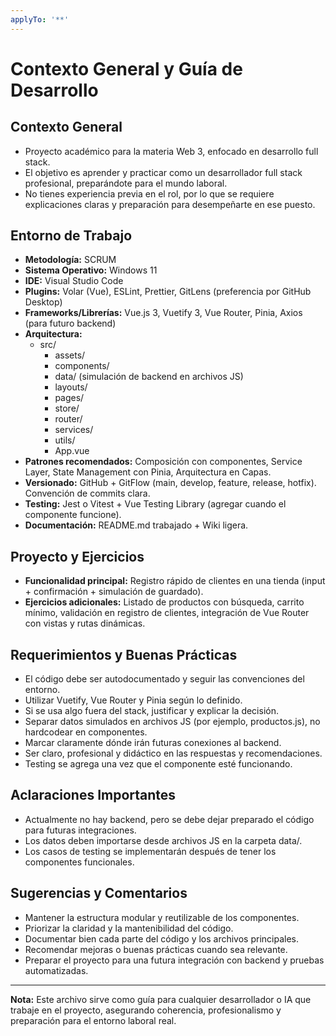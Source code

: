 ```yaml
---
applyTo: '**'
---
```


# Contexto General y Guía de Desarrollo

## Contexto General
- Proyecto académico para la materia Web 3, enfocado en desarrollo full stack.
- El objetivo es aprender y practicar como un desarrollador full stack profesional, preparándote para el mundo laboral.
- No tienes experiencia previa en el rol, por lo que se requiere explicaciones claras y preparación para desempeñarte en ese puesto.

## Entorno de Trabajo
- **Metodología:** SCRUM
- **Sistema Operativo:** Windows 11
- **IDE:** Visual Studio Code
- **Plugins:** Volar (Vue), ESLint, Prettier, GitLens (preferencia por GitHub Desktop)
- **Frameworks/Librerías:** Vue.js 3, Vuetify 3, Vue Router, Pinia, Axios (para futuro backend)
- **Arquitectura:** 
    - src/
        - assets/
        - components/
        - data/ (simulación de backend en archivos JS)
        - layouts/
        - pages/
        - store/
        - router/
        - services/
        - utils/
        - App.vue
- **Patrones recomendados:** Composición con componentes, Service Layer, State Management con Pinia, Arquitectura en Capas.
- **Versionado:** GitHub + GitFlow (main, develop, feature, release, hotfix). Convención de commits clara.
- **Testing:** Jest o Vitest + Vue Testing Library (agregar cuando el componente funcione).
- **Documentación:** README.md trabajado + Wiki ligera.

## Proyecto y Ejercicios
- **Funcionalidad principal:** Registro rápido de clientes en una tienda (input + confirmación + simulación de guardado).
- **Ejercicios adicionales:** Listado de productos con búsqueda, carrito mínimo, validación en registro de clientes, integración de Vue Router con vistas y rutas dinámicas.

## Requerimientos y Buenas Prácticas
- El código debe ser autodocumentado y seguir las convenciones del entorno.
- Utilizar Vuetify, Vue Router y Pinia según lo definido.
- Si se usa algo fuera del stack, justificar y explicar la decisión.
- Separar datos simulados en archivos JS (por ejemplo, productos.js), no hardcodear en componentes.
- Marcar claramente dónde irán futuras conexiones al backend.
- Ser claro, profesional y didáctico en las respuestas y recomendaciones.
- Testing se agrega una vez que el componente esté funcionando.

## Aclaraciones Importantes
- Actualmente no hay backend, pero se debe dejar preparado el código para futuras integraciones.
- Los datos deben importarse desde archivos JS en la carpeta data/.
- Los casos de testing se implementarán después de tener los componentes funcionales.

## Sugerencias y Comentarios
- Mantener la estructura modular y reutilizable de los componentes.
- Priorizar la claridad y la mantenibilidad del código.
- Documentar bien cada parte del código y los archivos principales.
- Recomendar mejoras o buenas prácticas cuando sea relevante.
- Preparar el proyecto para una futura integración con backend y pruebas automatizadas.

---

**Nota:** Este archivo sirve como guía para cualquier desarrollador o IA que trabaje en el proyecto, asegurando coherencia, profesionalismo y preparación para el entorno laboral real.